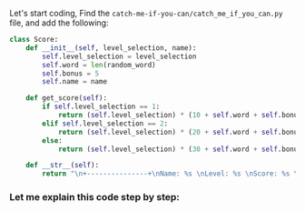 ﻿Let's start coding, Find the `catch-me-if-you-can/catch_me_if_you_can.py` file, and add the following:

```python
class Score:
    def __init__(self, level_selection, name):
        self.level_selection = level_selection
        self.word = len(random_word) 
        self.bonus = 5
        self.name = name

    def get_score(self):
        if self.level_selection == 1:
            return (self.level_selection) * (10 + self.word + self.bonus)
        elif self.level_selection == 2:
            return (self.level_selection) * (20 + self.word + self.bonus)
        else:
            return (self.level_selection) * (30 + self.word + self.bonus)

    def __str__(self):
        return "\n+---------------+\nName: %s \nLevel: %s \nScore: %s \n+---------------+" % (self.name, self.level_selection, self.get_score())

```

### Let me explain this code step by step:
